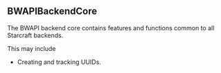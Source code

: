## BWAPIBackendCore

The BWAPI backend core contains features and functions common to all Starcraft backends.

This may include
- Creating and tracking UUIDs.
